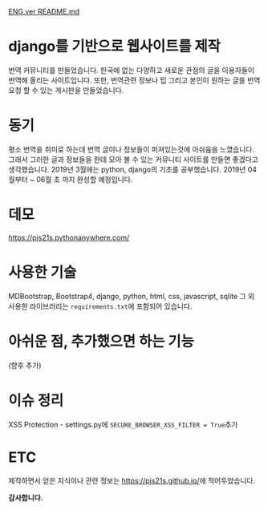 [ENG.ver README.md](https://github.com/pjs21s/Capstone_Website_django/blob/master/ENG_README.md)

# django를 기반으로 웹사이트를 제작

번역 커뮤니티를 만들었습니다. 한국에 없는 다양하고 새로운 관점의 글을 이용자들이 번역해 올리는 사이트입니다. 또한, 번역관련 정보나 팁 그리고 본인이 원하는 글을 번역요청 할 수 있는 게시판을 만들었습니다.

# 동기

평소 번역을 취미로 하는데 번역 글이나 정보들이 퍼져있는것에 아쉬움을 느꼈습니다. 그래서 그러한 글과 정보들을 한데 모아 볼 수 있는 커뮤니티 사이트를 만들면 좋겠다고 생각했습니다.
2019년 3월에는 python, django의 기초를 공부했습니다.
2019년 04월부터 ~ 06월 초 까지 완성할 예정입니다.

# 데모

<https://pjs21s.pythonanywhere.com/>

# 사용한 기술

MDBootstrap, Bootstrap4, django, python, html, css, javascript, sqlite
그 외 사용한 라이브러리는 `requirements.txt`에 포함되어 있습니다.

# 아쉬운 점, 추가했으면 하는 기능

(향후 추가)

# 이슈 정리

XSS Protection - settings.py에 `SECURE_BROWSER_XSS_FILTER = True`추가

# ETC

제작하면서 얻은 지식이나 관련 정보는 <https://pjs21s.github.io/>에 적어두었습니다.

**감사합니다.**
